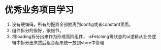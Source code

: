 # 优秀业务项目学习

1. 没有硬编码，所有的配置全部抽离到config或者constant里面。
2. 组件拆分的很好，很细节。
3. 将loading拆分出来作为形成高阶组件， isFetching等状态的ui逻辑从业务逻辑中拆分出来然后组合起来统一放到store中管理